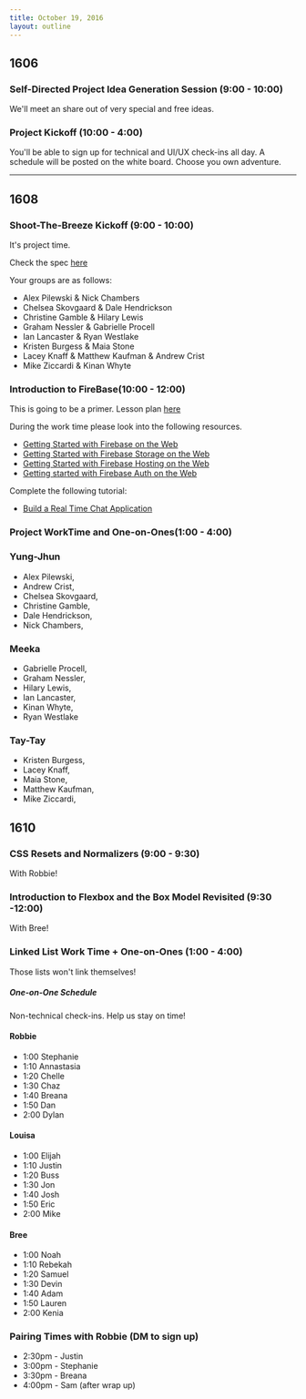 ```yaml
---
title: October 19, 2016
layout: outline
---
```


## 1606

### Self-Directed Project Idea Generation Session (9:00 - 10:00)

We'll meet an share out of very special and free ideas.

### Project Kickoff (10:00 - 4:00)

You'll be able to sign up for technical and UI/UX check-ins all day. A schedule will be posted on the white board. Choose you own adventure.

***

## 1608

### Shoot-The-Breeze Kickoff (9:00 - 10:00)

It's project time.

Check the spec [here](http://frontend.turing.io/projects/shoot-the-breeze.html)

Your groups are as follows:

* Alex Pilewski & Nick Chambers
* Chelsea Skovgaard & Dale Hendrickson
* Christine Gamble & Hilary Lewis
* Graham Nessler & Gabrielle Procell
* Ian Lancaster & Ryan Westlake
* Kristen Burgess & Maia Stone
* Lacey Knaff & Matthew Kaufman & Andrew Crist  
* Mike Ziccardi & Kinan Whyte 

### Introduction to FireBase(10:00 - 12:00)

This is going to be a primer. Lesson plan [here](http://frontend.turing.io/lessons/firebase-primer.html)

During the work time please look into the following resources.

- [Getting Started with Firebase on the Web](https://www.youtube.com/watch?v=k1D0_wFlXgo)
- [Getting Started with Firebase Storage on the Web](https://www.youtube.com/watch?v=SpxHVrpfGgU&index=13&list=PLl-K7zZEsYLnJVX_0zbKytptZGugPIbJR)
- [Getting Started with Firebase Hosting on the Web](https://www.youtube.com/watch?v=meofoNuK3vo&list=PLl-K7zZEsYLmnJ_FpMOZgyg6XcIGBu2OX&index=11)
- [Getting started with Firebase Auth on the Web](https://www.youtube.com/watch?v=-OKrloDzGpU&list=PLl-K7zZEsYLmnJ_FpMOZgyg6XcIGBu2OX&index=8)

Complete the following tutorial:

- [Build a Real Time Chat Application](https://codelabs.developers.google.com/codelabs/firebase-web/index.html?index=..%2F..%2Findex#0)


### Project WorkTime and One-on-Ones(1:00 - 4:00)

### Yung-Jhun

* Alex Pilewski,
* Andrew Crist,
* Chelsea Skovgaard,
* Christine Gamble,
* Dale Hendrickson,
* Nick Chambers,

### Meeka

* Gabrielle Procell,
* Graham Nessler,
* Hilary Lewis,
* Ian Lancaster,
* Kinan Whyte,
* Ryan Westlake

### Tay-Tay

* Kristen Burgess,
* Lacey Knaff,
* Maia Stone,
* Matthew Kaufman,
* Mike Ziccardi,


## 1610

### CSS Resets and Normalizers (9:00 - 9:30)

With Robbie!

### Introduction to Flexbox and the Box Model Revisited (9:30 -12:00)

With Bree!

### Linked List Work Time + One-on-Ones (1:00 - 4:00)

Those lists won't link themselves!

##### One-on-One Schedule

Non-technical check-ins. Help us stay on time!

#### Robbie

- 1:00 Stephanie
- 1:10 Annastasia
- 1:20 Chelle
- 1:30 Chaz
- 1:40 Breana
- 1:50 Dan
- 2:00 Dylan

#### Louisa

- 1:00 Elijah
- 1:10 Justin
- 1:20 Buss
- 1:30 Jon
- 1:40 Josh
- 1:50 Eric
- 2:00 Mike

#### Bree

- 1:00 Noah
- 1:10 Rebekah
- 1:20 Samuel
- 1:30 Devin
- 1:40 Adam
- 1:50 Lauren
- 2:00 Kenia

### Pairing Times with Robbie (DM to sign up)

* 2:30pm - Justin
* 3:00pm - Stephanie
* 3:30pm - Breana
* 4:00pm - Sam (after wrap up)
